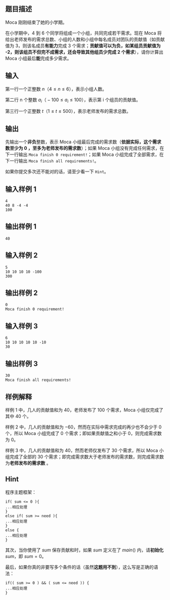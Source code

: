 ## 题目描述

Moca 刚刚结束了她的小学期。

在小学期中，4 到 6 个同学将组成一个小组，共同完成若干需求。现在 Moca 将给出老师发布的需求总数、小组的人数和小组中每名成员对团队的贡献值（如贡献值为 3，则该名成员**有能力**完成 3 个需求；**贡献值可以为负，如某组员贡献值为 -2，则该组员不但完不成需求，还会导致其他组员少完成 2 个需求**），请你计算出 Moca 小组最后**能**完成多少需求。

## 输入

​第一行一个正整数 $n（ 4 \le n \le 6 ）$，表示小组人数。

​第二行 n 个整数 $a_i （ -100 \le a_i \le 100 ）$，表示第 i 个组员的贡献值。

​第三行一个正整数 $t（ 1 \le t \le 500 ）$，表示老师发布的需求总数。

## 输出

先输出一个**非负**整数，表示 Moca 小组最后完成的需求数（**依据实际，这个需求数至少为 $0$ ，至多为老师发布的需求数**）；如果 Moca 小组没有完成任何需求，在下一行输出 `Moca finish 0 requirement!`；如果 Moca 小组完成了全部需求，在下一行输出 `Moca finish all requirements!`。

如果你提交多次还不能对的话，请至少看一下 `Hint`。

## 输入样例 1

```
4
40 8 -4 -4
100
```

## 输出样例 1

```
40
```

## 输入样例 2

```
5
10 10 10 10 -100
300
```

## 输出样例 2

```
0
Moca finish 0 requirement!
```

## 输入样例 3

```
6
10 10 10 10 10 -10
30
```

## 输出样例 3

```
30
Moca finish all requirements!
```

## 样例解释

样例 $1$ 中，几人的贡献值和为 $40$，老师发布了 $100$ 个需求，Moca 小组仅完成了其中 $40$ 个。

样例 $2$ 中，几人的贡献值和为 $-60$，然而在实际中需求完成的再少也不会少于 $0$ 个，所以 Moca 小组完成了 $0$ 个需求；即如果贡献值之和小于 $0$，则完成需求数为 $0$。

样例 3 中，几人的贡献值和为 $40$，然而老师仅发布了 $30$ 个需求，所以 Moca 小组完成了全部的 $30$ 个需求；即完成需求数大于老师发布的需求数，则完成需求数为**老师发布的需求数** 。

## Hint

程序主题框架：

```
if( sum <= 0 ){
...相应处理
}
else if( sum >= need ){
...相应处理
}
else {
...相应处理
}
```

其次，当你使用了 $sum$ 保存贡献和时，如果 $sum$ 定义在了 $main()$ 内，请**初始化** $sum$，即 $sum = 0$。

最后，如果你真的非要写多个条件的话（虽然**这题用不到**），这么写是正确的语法：

```
if(( sum >= 0 ) && ( sum <= need )) {
...相应处理
}
```